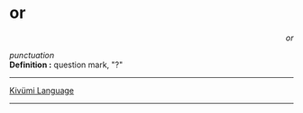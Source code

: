 
# or

<div align="right"><i>or</i></div>

*punctuation*  
**Definition :** question mark, "?"  

---

[Kivümi Language](../README.md)

---
